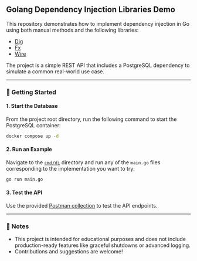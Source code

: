 ## Golang Dependency Injection Libraries Demo

This repository demonstrates how to implement dependency injection in Go using both manual methods and the following libraries:

- [Dig](https://github.com/uber-go/dig)
- [Fx](https://github.com/uber-go/fx)
- [Wire](https://github.com/google/wire)

The project is a simple REST API that includes a PostgreSQL dependency to simulate a common real-world use case.

---

### 🚀 Getting Started

#### 1. Start the Database

From the project root directory, run the following command to start the PostgreSQL container:

```bash
docker compose up -d
```

#### 2. Run an Example

Navigate to the [`cmd/di`](https://github.com/andreiac-silva/go-di-demo/tree/main/cmd/di) directory and run any of the `main.go` files corresponding to the implementation you want to try:

```bash
go run main.go
```

#### 3. Test the API

Use the provided [Postman collection](https://github.com/andreiac-silva/go-di-demo/blob/main/docs/bookstore_api.json) to test the API endpoints.

---

### 📌 Notes

- This project is intended for educational purposes and does not include production-ready features like graceful shutdowns or advanced logging.
- Contributions and suggestions are welcome!
